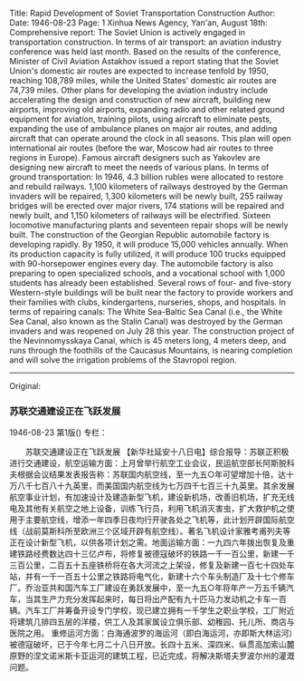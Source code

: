 Title: Rapid Development of Soviet Transportation Construction
Author:
Date: 1946-08-23
Page: 1
Xinhua News Agency, Yan'an, August 18th: Comprehensive report: The Soviet Union is actively engaged in transportation construction. In terms of air transport: an aviation industry conference was held last month. Based on the results of the conference, Minister of Civil Aviation Astakhov issued a report stating that the Soviet Union's domestic air routes are expected to increase tenfold by 1950, reaching 108,789 miles, while the United States' domestic air routes are 74,739 miles. Other plans for developing the aviation industry include accelerating the design and construction of new aircraft, building new airports, improving old airports, expanding radio and other related ground equipment for aviation, training pilots, using aircraft to eliminate pests, expanding the use of ambulance planes on major air routes, and adding aircraft that can operate around the clock in all seasons. This plan will open international air routes (before the war, Moscow had air routes to three regions in Europe). Famous aircraft designers such as Yakovlev are designing new aircraft to meet the needs of various plans. In terms of ground transportation: In 1946, 4.3 billion rubles were allocated to restore and rebuild railways. 1,100 kilometers of railways destroyed by the German invaders will be repaired, 1,300 kilometers will be newly built, 255 railway bridges will be erected over major rivers, 174 stations will be repaired and newly built, and 1,150 kilometers of railways will be electrified. Sixteen locomotive manufacturing plants and seventeen repair shops will be newly built. The construction of the Georgian Republic automobile factory is developing rapidly. By 1950, it will produce 15,000 vehicles annually. When its production capacity is fully utilized, it will produce 100 trucks equipped with 90-horsepower engines every day. The automobile factory is also preparing to open specialized schools, and a vocational school with 1,000 students has already been established. Several rows of four- and five-story Western-style buildings will be built near the factory to provide workers and their families with clubs, kindergartens, nurseries, shops, and hospitals.
    In terms of repairing canals: The White Sea-Baltic Sea Canal (i.e., the White Sea Canal, also known as the Stalin Canal) was destroyed by the German invaders and was reopened on July 28 this year. The construction project of the Nevinnomysskaya Canal, which is 45 meters long, 4 meters deep, and runs through the foothills of the Caucasus Mountains, is nearing completion and will solve the irrigation problems of the Stavropol region.



<hr /> 

Original: 


### 苏联交通建设正在飞跃发展

1946-08-23
第1版()
专栏：

　　苏联交通建设正在飞跃发展
    【新华社延安十八日电】综合报导：苏联正积极进行交通建设，航空运输方面：上月曾举行航空工业会议，民运航空部长阿斯脱科夫根据会议结果发表报告称：苏联国内航空线，至一九五○年可望增加十倍，达十万八千七百八十九英里，而美国国内航空线为七万四千七百三十九英里。其余发展航空事业计划，有加速设计及建造新型飞机，建设新机场，改善旧机场，扩充无线电及其他有关航空之地上设备，训练飞行员，利用飞机消灭害虫，扩大救护机之使用于主要航空线，增添一年四季日夜均行开驶各处之飞机等，此计划开辟国际航空线（战前莫斯科所至欧洲三个区域开辟有航空线）。著名飞机设计家雅考甫列夫等正在设计新型飞机，以供各项计划之需。地面运输方面：一九四六年拨出恢复及重建铁路经费数达四十三亿卢布，将修复被德寇破坏的铁路一千一百公里，新建一千三百公里，二百五十五座铁桥将在各大河流之上架设，修复及新建一百七十四处车站，并有一千一百五十公里之铁路将电气化，新建十六个车头制造厂及十七个修车厂。乔治亚共和国汽车工厂建设在勇跃发展中，至一九五○年将年产一万五千辆汽车，当其生产力充分发挥起来时，每日将出产配有九十匹马力发动机之卡车一百辆。汽车工厂并筹备开设专门学校，现已建立拥有一千学生之职业学校，工厂附近将建筑几排四五层的洋楼，供工人及其家属设立俱乐部、幼稚园、托儿所、商店与医院之用。
    重修运河方面：白海通波罗的海运河（即白海运河，亦即斯大林运河）被德寇破坏，已于今年七月二十八日开放。长四十五米、深四米、纵贯高加索山麓原野的涅文诺米斯卡亚运河的建筑工程，已近完成，将解决斯塔夫罗波尔州的灌溉问题。
